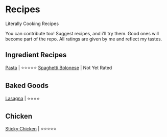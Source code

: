 # Recipes
Literally Cooking Recipes

You can contribute too! Suggest recipes, and i'll try them. Good ones will become part of the repo.
All ratings are given by me and reflect my tastes.

## Ingredient Recipes

[Pasta](/Pasta.md) | ⭐⭐⭐⭐⭐
[Spaghetti Bolonese](/Spaghetti_Bolognese.md) | Not Yet Rated

## Baked Goods

[Lasagna](/Lasagna.md) | ⭐⭐⭐⭐

## Chicken

[Sticky Chicken](/Sticky_Chicken.md) | ⭐⭐⭐⭐⭐

